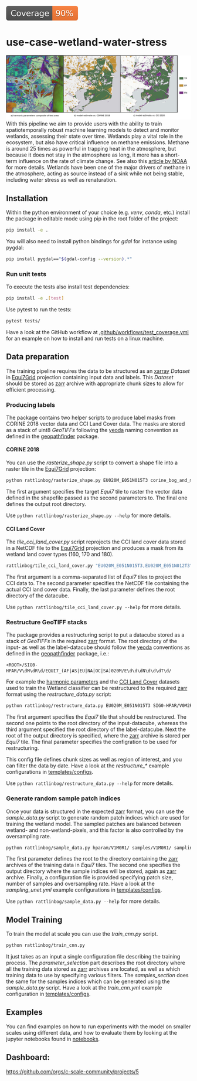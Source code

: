 [![Coverage badge](https://github.com/c-scale-community/use-case-wetland-water-stress/raw/python-coverage-comment-action-data/badge.svg)](https://github.com/c-scale-community/use-case-wetland-water-stress/tree/python-coverage-comment-action-data)

# use-case-wetland-water-stress

![wetland-header](doc/images/wetland-header-img.png)
With this pipeline we aim to provide users with the ability to train spatiotemporally robust machine learning models to
detect and monitor wetlands, assessing their state over time.
Wetlands play a vital role in the ecosystem, but also have critical influence on methane emissions.
Methane is around 25 times as powerful in trapping heat in the atmosphere, but because it does not stay in the
atmosphere as long, it more has a short-term influence on the rate of climate change.
See also
this [article by NOAA](https://www.noaa.gov/news-release/increase-in-atmospheric-methane-set-another-record-during-2021)
for more details.
Wetlands have been one of the major drivers of methane in the atmosphere, acting as source instead of a sink while not
being stable, including water stress as well as renaturation.

## Installation

Within the python environment of your choice (e.g. _venv_, _conda_, etc.) install the package in editable mode using pip
in the root folder of the project:

```bash
pip install -e .
```

You will also need to install python bindings for _gdal_ for instance using pygdal:

```bash
pip install pygdal=="$(gdal-config --version).*"
```

### Run unit tests

To execute the tests also install test dependencies:

```bash
pip install -e .[test]
```

Use pytest to run the tests:

```bash
pytest tests/
```

Have a look at the GitHub workflow at [.github/workflows/test_coverage.yml](.github/workflows/test_coverage.yml) for an
example on how to install and run tests on a linux machine.

## Data preparation

The training pipeline requires the data to be structured as an [xarray](https://docs.xarray.dev/) _Dataset_
in [Equi7Grid](https://github.com/TUW-GEO/Equi7Grid) projection containing input data and labels. This _Dataset_ should
be stored as [zarr](https://zarr.dev/) archive with appropriate chunk sizes to allow for efficient processing.

### Producing labels

The package contains two helper scripts to produce label masks from CORINE 2018 vector data and CCI Land Cover data. The
masks are stored as a stack of uint8 _GeoTIFFs_ following the [yeoda](https://github.com/TUW-GEO/yeoda) naming
convention as defined in the [geopathfinder](https://github.com/TUW-GEO/geopathfinder) package.

#### CORINE 2018

You can use the _rasterize_shape.py_ script to convert a shape file into a raster tile in
the [Equi7Grid](https://github.com/TUW-GEO/Equi7Grid) projection:

```bash
python rattlinbog/rasterize_shape.py EU020M_E051N015T3 corine_bog_and_marshes.shp rasterized/CORINE_BOG_AND_MARSHES/V1M0R1/
```

The first argument specifies the target _Equi7_ tile to raster the vector data defined in the shapefile passed as the second
parameters to.
The final one defines the output root directory.

Use `python rattlinbog/rasterize_shape.py --help` for more details.

#### CCI Land Cover

The _tile_cci_land_cover.py_ script reprojects the CCI land cover data stored in a NetCDF file to
the [Equi7Grid](https://github.com/TUW-GEO/Equi7Grid) projection and produces a mask from its wetland land cover types (160, 170
and 180).

```bash
rattlinbog/tile_cci_land_cover.py "EU020M_E051N015T3,EU020M_E051N012T3" C3S-LC-L4-LCCS-Map-300m-P1Y-2016-v2.1.1.nc CCI/V1M0R1/EQUI7_EU020M/
```

The first argument is a comma-separated list of _Equi7_ tiles to project the CCI data to.
The second parameter specifies the NetCDF file containing the actual CCI land cover data.
Finally, the last parameter defines the root directory of the datacube.

Use `python rattlinbog/tile_cci_land_cover.py --help` for more details.

### Restructure GeoTIFF stacks

The package provides a restructuring script to put a datacube stored as a stack of _GeoTIFFs_ in the
required [zarr](https://zarr.dev/) format.
The root directory of the input- as well as the label-datacube should follow
the [yeoda](https://github.com/TUW-GEO/yeoda) conventions as defined in
the [geopathfinder](https://github.com/TUW-GEO/geopathfinder) package, i.e.:

```regexp
<ROOT>/SIG0-HPAR/V\dM\dR\d/EQUI7_(AF|AS|EU|NA|OC|SA)020M/E\d\d\dN\d\d\dT\d/
```

For example the [harmonic parameters](https://doi.org/10.48436/x8p2j-1tj74) and
the [CCI Land Cover](https://www.esa-landcover-cci.org/) datasets used to train the Wetland classifier can be
restructured to the required [zarr](https://zarr.dev/) format using the _restructure_data.py_ script:

```bash
python rattlinbog/restructure_data.py EU020M_E051N015T3 SIG0-HPAR/V0M2R1/ CCI/V1M0R1/ hparam/V1M0R1/ restructure_hparams.yml
```

The first argument specifies the _Equi7_ tile that should be restructured.
The second one points to the root directory of the input-datacube, whereas the third argument specified the root
directory of the label-datacube.
Next the root of the output directory is specified, where the [zarr](https://zarr.dev/) archive is stored per _Equi7_
tile.
The final parameter specifies the configration to be used for restructuring.

This config file defines chunk sizes as well as region of interest, and you can filter the data by date.
Have a look at the _restructure\_\*_ example configurations in [templates/configs](templates/configs).

Use `python rattlinbog/restructure_data.py --help` for more details.

### Generate random sample patch indices

Once your data is structured in the expected [zarr](https://zarr.dev/) format, you can use the _sample_data.py_ script to
generate random patch indices which are used for training the wetland model. The sampled patches are balanced between
wetland- and non-wetland-pixels, and this factor is also controlled by the oversampling rate.

```bash
python rattlinbog/sample_data.py hparam/V1M0R1/ samples/V1M0R1/ sampling_unet.yml
```

The first parameter defines the root to the directory containing the [zarr](https://zarr.dev/) archives of the training
data in _Equi7_ tiles.
The second one specifies the output directory where the sample indices will be stored, again
as [zarr](https://zarr.dev/) archive.
Finally, a configuration file is provided specifying patch size, number of samples and oversampling rate.
Have a look at the _sampling_unet.yml_ example configurations in [templates/configs](templates/configs).

Use `python rattlinbog/sample_data.py --help` for more details.

## Model Training

To train the model at scale you can use the _train_cnn.py_ script.

```bash
python rattlinbog/train_cnn.py
```

It just takes as an input a single configuration file describing the training process.
The _parameter_selection_ part describes the root directory where all the training data stored as [zarr](https://zarr.dev/) archives are located, as well as which training data to use by specifying various filters.
The _samples_section_ does the same for the samples indices which can be generated using the _sample_data.py_ script.
Have a look at the _train\_cnn.yml_ example configuration in [templates/configs](templates/configs).

## Examples

You can find examples on how to run experiments with the model on smaller scales using different data, and how to evaluate them by looking at the jupyter notebooks found in [notebooks](notebooks/).

## Dashboard:

https://github.com/orgs/c-scale-community/projects/5
